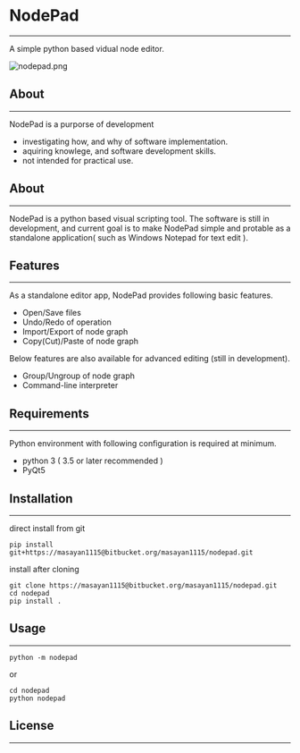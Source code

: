 # NodePad

------
A simple python based vidual node editor.

![nodepad.png](https://bitbucket.org/repo/p8k4Lrr/images/160901691-nodepad.png)

## About ##

------

NodePad is a purporse of development
- investigating how, and why of software implementation.
- aquiring knowlege, and software development skills.
- not intended for practical use.



## About

------

NodePad is a python based visual scripting tool. The software is still in development, and current goal is to make NodePad simple and protable as a standalone application( such as Windows Notepad for text edit ).



## Features ##

------

As a standalone editor app, NodePad provides following basic features.

- Open/Save files
- Undo/Redo of operation
- Import/Export of node graph
- Copy(Cut)/Paste of node graph

Below features are also available for advanced editing (still in development).

- Group/Ungroup of node graph
- Command-line interpreter

## Requirements ##

------

Python environment with following configuration is required at minimum.

* python 3 ( 3.5 or later recommended ) 
* PyQt5

## Installation ##

------

direct install from git

```
pip install git+https://masayan1115@bitbucket.org/masayan1115/nodepad.git
```

install after cloning

```
git clone https://masayan1115@bitbucket.org/masayan1115/nodepad.git
cd nodepad
pip install .
```

## Usage ##

------

```
python -m nodepad
```

or

```
cd nodepad
python nodepad
```



## License

------

